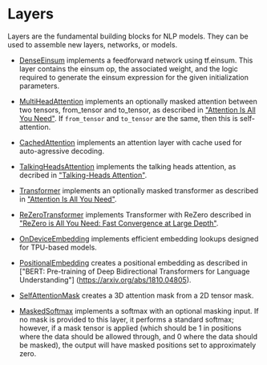 # Layers
Layers are the fundamental building blocks for NLP models. They can be used to
assemble new layers, networks, or models.

* [DenseEinsum](dense_einsum.py) implements a feedforward network using tf.einsum. This layer contains the einsum op, the associated weight, and the
logic required to generate the einsum expression for the given initialization
parameters.

* [MultiHeadAttention](attention.py) implements an optionally masked attention
between two tensors, from_tensor and to_tensor, as described in
["Attention Is All You Need"](https://arxiv.org/abs/1706.03762).
If `from_tensor` and `to_tensor` are the same, then this is self-attention.

* [CachedAttention](attention.py) implements an attention layer with cache used
for auto-agressive decoding.

* [TalkingHeadsAttention](talking_heads_attention.py) implements the talking
heads attention, as decribed in ["Talking-Heads Attention"](https://arxiv.org/abs/2003.02436).

* [Transformer](transformer.py) implements an optionally masked transformer as
described in ["Attention Is All You Need"](https://arxiv.org/abs/1706.03762).

* [ReZeroTransformer](rezero_transformer.py) implements Transformer with ReZero
described in ["ReZero is All You Need: Fast Convergence at Large Depth"](https://arxiv.org/abs/2003.04887).

* [OnDeviceEmbedding](on_device_embedding.py) implements efficient embedding lookups designed for TPU-based models.

* [PositionalEmbedding](position_embedding.py) creates a positional embedding
  as described in ["BERT: Pre-training
  of Deep Bidirectional Transformers for Language Understanding"]
  (https://arxiv.org/abs/1810.04805).

* [SelfAttentionMask](self_attention_mask.py) creates a 3D attention mask from a 2D tensor mask.

* [MaskedSoftmax](masked_softmax.py) implements a softmax with an optional masking input. If no mask is provided to this layer, it performs a standard softmax; however, if a mask tensor is applied (which should be 1 in positions where the data should be allowed through, and 0 where the data should be masked), the output will have masked positions set to approximately zero.
